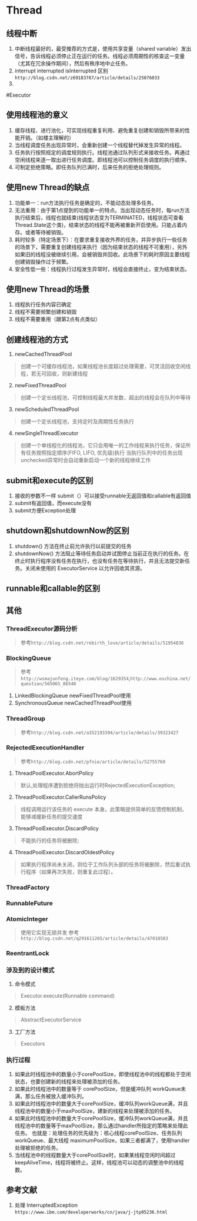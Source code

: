#   Thread
##  线程中断
1.  中断线程最好的，最受推荐的方式是，使用共享变量（shared variable）发出信号，告诉线程必须停止正在运行的任务。线程必须周期性的核查这一变量（尤其在冗余操作期间），然后有秩序地中止任务。
2.  interrupt interrupted isInterrupted 区别
    `http://blog.csdn.net/z69183787/article/details/25076033`
3.  














#Executor
##  使用线程池的意义
1.  缓存线程、进行池化，可实现线程重复利用、避免重复创建和销毁所带来的性能开销。（如楼主理解的）
2.  当线程调度任务出现异常时，会重新创建一个线程替代掉发生异常的线程。
3.  任务执行按照规定的调度规则执行。线程池通过队列形式来接收任务。再通过空闲线程来逐一取出进行任务调度。即线程池可以控制任务调度的执行顺序。
4.  可制定拒绝策略。即任务队列已满时，后来任务的拒绝处理规则。

##  使用new Thread的缺点
1.  功能单一：run方法执行任务是确定的，不能动态处理多任务。
2.  无法重用：由于第1点提到的功能单一的特点。当出现动态任务时，每run方法执行结束后，线程也就结束(线程状态变为TERMINATED，线程状态可查看Thread.State这个类)，结束状态的线程不能再被重新开启使用。只能占着内存。或者等待被销毁。
3.  耗时较多（特定场景下）：在要求重复接收外界的任务，并异步执行一些任务的场景下，需要重复创建线程来执行（因为结束状态的线程不可重用），另外如果旧的线程没被继续引用，会被销毁并回收。此场景下的耗时原因主要线程创建销毁操作过于频繁。
4.  安全性低一些：线程执行过程发生异常时，线程会直接终止，变为结束状态。

##  使用new Thread的场景
1.  线程执行任务内容已确定
2.  线程不需要频繁创建和销毁
3.  线程不需要重用（跟第2点有点类似）

##  创建线程池的方式
1.  newCachedThreadPool
>   创建一个可缓存线程池，如果线程池长度超过处理需要，可灵活回收空闲线程，若无可回收，则新建线程
2.  newFixedThreadPool
>   创建一个定长线程池，可控制线程最大并发数，超出的线程会在队列中等待
3.  newScheduledThreadPool
>   创建一个定长线程池，支持定时及周期性任务执行
4.  newSingleThreadExecutor
>   创建一个单线程化的线程池，它只会用唯一的工作线程来执行任务，保证所有任务按照指定顺序(FIFO, LIFO, 优先级)执行
>   当执行队列中的任务出现unchecked异常时会自动重新启动一个新的线程继续工作

##  submit和execute的区别
1.  接收的参数不一样 submit（）可以接受runnable无返回值和callable有返回值
2.  submit有返回值，而execute没有
3.  submit方便Exception处理

##  shutdown和shutdownNow的区别
1.  shutdown() 方法在终止前允许执行以前提交的任务
2.  shutdownNow() 方法阻止等待任务启动并试图停止当前正在执行的任务。在终止时执行程序没有任务在执行，也没有任务在等待执行，并且无法提交新任务。关闭未使用的 ExecutorService 以允许回收其资源。 

##  runnable和callable的区别

##  其他
###  ThreadExecutor源码分析
>   参考`http://blog.csdn.net/rebirth_love/article/details/51954836`
###  BlockingQueue
>   参考`http://wsmajunfeng.iteye.com/blog/1629354`,`http://www.oschina.net/question/565065_86540`
1.  LinkedBlockingQueue newFixedThreadPool使用
2.  SynchronousQueue    newCachedThreadPool使用
###  ThreadGroup
>   参考`http://blog.csdn.net/a352193394/article/details/39323427`
###  RejectedExecutionHandler
>   参考`http://blog.csdn.net/pfnie/article/details/52755769`
1.  ThreadPoolExecutor.AbortPolicy   
>   默认,处理程序遭到拒绝将抛出运行时RejectedExecutionException;
2.  ThreadPoolExecutor.CallerRunsPolicy 
>   线程调用运行该任务的 execute 本身。此策略提供简单的反馈控制机制，能够减缓新任务的提交速度
3.  ThreadPoolExecutor.DiscardPolicy  
>   不能执行的任务将被删除;
4.  ThreadPoolExecutor.DiscardOldestPolicy  
>   如果执行程序尚未关闭，则位于工作队列头部的任务将被删除，然后重试执行程序（如果再次失败，则重复此过程）。
###  ThreadFactory

### RunnableFuture

### AtomicInteger
>   使用它实现无锁并发 参考`http://blog.csdn.net/q291611265/article/details/47018583`

### ReentrantLock

### 涉及到的设计模式
1.  命令模式
>   Executor.execute(Runnable command)
2.  模板方法
>   AbstractExecutorService
3.  工厂方法
>   Executors

### 执行过程
1.  如果此时线程池中的数量小于corePoolSize，即使线程池中的线程都处于空闲状态，也要创建新的线程来处理被添加的任务。
2.  如果此时线程池中的数量等于 corePoolSize，但是缓冲队列 workQueue未满，那么任务被放入缓冲队列。
3.  如果此时线程池中的数量大于corePoolSize，缓冲队列workQueue满，并且线程池中的数量小于maxPoolSize，建新的线程来处理被添加的任务。
4.  如果此时线程池中的数量大于corePoolSize，缓冲队列workQueue满，并且线程池中的数量等于maxPoolSize，那么通过handler所指定的策略来处理此任务。
    也就是：处理任务的优先级为：核心线程corePoolSize、任务队列workQueue、最大线程 maximumPoolSize，如果三者都满了，使用handler处理被拒绝的任务。
5.  当线程池中的线程数量大于corePoolSize时，如果某线程空闲时间超过keepAliveTime，线程将被终止。这样，线程池可以动态的调整池中的线程数。


##  参考文献
1.  处理 InterruptedException
    `https://www.ibm.com/developerworks/cn/java/j-jtp05236.html`
